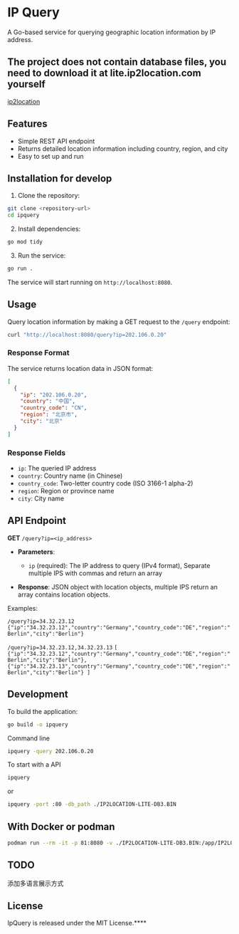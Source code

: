 # IP Query

A Go-based service for querying geographic location information by IP address.

## The project does not contain database files, you need to download it at lite.ip2location.com yourself

[ip2location](https://lite.ip2location.com/database-download "IP2LOCATION-LITE-DB3.BIN download")

## Features

- Simple REST API endpoint
- Returns detailed location information including country, region, and city
- Easy to set up and run

## Installation for develop

1. Clone the repository:
```bash
git clone <repository-url>
cd ipquery
```

2. Install dependencies:
```bash
go mod tidy
```

3. Run the service:
```bash
go run .
```

The service will start running on `http://localhost:8080`.

## Usage

Query location information by making a GET request to the `/query` endpoint:

```bash
curl "http://localhost:8080/query?ip=202.106.0.20"
```

### Response Format

The service returns location data in JSON format:

```json
[
  {
    "ip": "202.106.0.20",
    "country": "中国",
    "country_code": "CN",
    "region": "北京市",
    "city": "北京"
  }
]
```

### Response Fields

- `ip`: The queried IP address
- `country`: Country name (in Chinese)
- `country_code`: Two-letter country code (ISO 3166-1 alpha-2)
- `region`: Region or province name
- `city`: City name

## API Endpoint

**GET** `/query?ip=<ip_address>`

- **Parameters**: 
  - `ip` (required): The IP address to query (IPv4 format), Separate multiple IPS with commas and return an array

- **Response**: JSON object with location objects, multiple IPS return an array contains location objects. 
  

Examples:



`/query?ip=34.32.23.12`
`
{"ip":"34.32.23.12","country":"Germany","country_code":"DE","region":"Berlin","city":"Berlin"}
`

`/query?ip=34.32.23.12,34.32.23.13`
`
[
  {"ip":"34.32.23.12","country":"Germany","country_code":"DE","region":"Berlin","city":"Berlin"},
  {"ip":"34.32.23.13","country":"Germany","country_code":"DE","region":"Berlin","city":"Berlin"}
]
`

## Development

To build the application:

```bash
go build -o ipquery
```

Command line

```bash
ipquery -query 202.106.0.20
```

To start with a API

```bash
ipquery
```
or
```bash
ipquery -port :80 -db_path ./IP2LOCATION-LITE-DB3.BIN
```

## With Docker or podman
```bash
podman run --rm -it -p 81:8080 -v ./IP2LOCATION-LITE-DB3.BIN:/app/IP2LOCATION-LITE-DB3.BIN javyliu/ipquery:v1.0.1
```

## TODO

添加多语言展示方式

## License

IpQuery is released under the MIT License.****